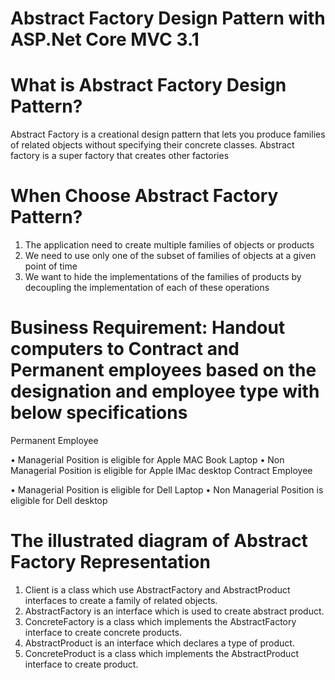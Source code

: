 # Abstract Factory Design Pattern with ASP.Net Core MVC 3.1

# What is Abstract Factory Design Pattern?

Abstract Factory is a creational design pattern that lets you produce families of related objects without specifying their concrete classes. Abstract factory is a super factory that creates other factories

# When Choose Abstract Factory Pattern?

1.	The application need to create multiple families of objects or products
2.	We need to use only one of the subset of families of objects at a given point of time
3.	We want to hide the implementations of the families of products by decoupling the implementation of each of these operations

# Business Requirement: Handout computers to Contract and Permanent employees based on the designation and employee type with below specifications

Permanent Employee

•	Managerial Position is eligible for Apple MAC Book Laptop
•	Non Managerial Position is eligible for Apple IMac desktop
Contract Employee

•	Managerial Position is eligible for Dell Laptop
•	Non Managerial Position is eligible for Dell desktop

# The illustrated diagram of Abstract Factory Representation 

1.	Client is a class which use AbstractFactory and AbstractProduct interfaces to create a family of related objects.
2.	AbstractFactory is an interface which is used to create abstract product.
3.	ConcreteFactory is a class which implements the AbstractFactory interface to create concrete products.
4.	AbstractProduct is an interface which declares a type of product.
5.	ConcreteProduct is a class which implements the AbstractProduct interface to create product.

